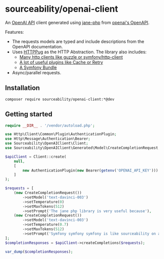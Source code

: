 # sourceability/openai-client

An [OpenAI API][openai_api] client generated using [jane-php][janephp] from [openai's OpenAPI][openai_openapi].

Features:
- The requests models are typed and include descriptions from the OpenAPI documentation.
- Uses [HTTPPug][httplug] as the HTTP Abstraction. The library also includes:
  - [Many http clients like guzzle or symfony/http-client][httplug_adapters]
  - [A lot of useful plugins like Cache or Retry][httplug_plugins]
  - [A Symfony Bundle][httplug_sf_bundle]
- Async/parallel requests.

## Installation

```
composer require sourceability/openai-client:*@dev
```

## Getting started

```php
require __DIR__ . '/vendor/autoload.php';

use Http\Client\Common\Plugin\AuthenticationPlugin;
use Http\Message\Authentication\Bearer;
use Sourceability\OpenAIClient\Client;
use Sourceability\OpenAIClient\Generated\Model\CreateCompletionRequest;

$apiClient = Client::create(
    null,
    [
        new AuthenticationPlugin(new Bearer(getenv('OPENAI_API_KEY')))
    ]
);

$requests = [
    (new CreateCompletionRequest())
        ->setModel('text-davinci-003')
        ->setTemperature(0)
        ->setMaxTokens(512)
        ->setPrompt('The jane php library is very useful because'),
    (new CreateCompletionRequest())
        ->setModel('text-davinci-003')
        ->setTemperature(0.7)
        ->setMaxTokens(512)
        ->setPrompt('Symfony symfony symfony is like sourceability on a'),
];
$completionResponses = $apiClient->createCompletions($requests);

var_dump($completionResponses);
```

[janephp]: https://github.com/janephp/janephp
[openai_api]: https://platform.openai.com/docs/
[openai_openapi]: https://github.com/openai/openai-openapi
[httplug]: http://httplug.io
[httplug_adapters]: https://docs.php-http.org/en/latest/clients.html
[httplug_plugins]: https://docs.php-http.org/en/latest/plugins/index.html
[httplug_sf_bundle]: https://docs.php-http.org/en/latest/integrations/symfony-bundle.html
